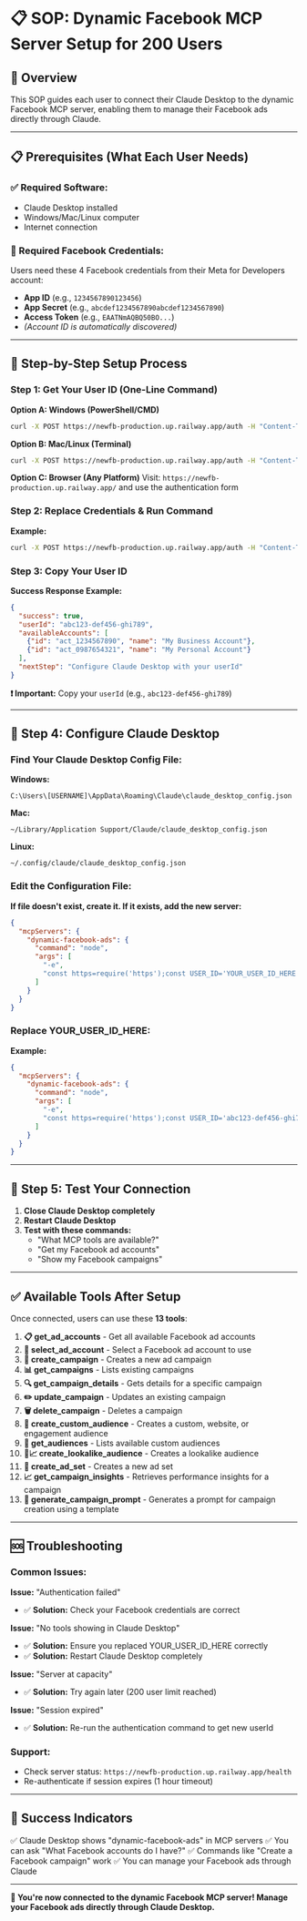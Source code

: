 # 📋 SOP: Dynamic Facebook MCP Server Setup for 200 Users

## 🎯 Overview
This SOP guides each user to connect their Claude Desktop to the dynamic Facebook MCP server, enabling them to manage their Facebook ads directly through Claude.

---

## 📋 Prerequisites (What Each User Needs)

### ✅ Required Software:
- Claude Desktop installed
- Windows/Mac/Linux computer
- Internet connection

### 🔑 Required Facebook Credentials:
Users need these 4 Facebook credentials from their Meta for Developers account:
- **App ID** (e.g., `1234567890123456`)
- **App Secret** (e.g., `abcdef1234567890abcdef1234567890`)
- **Access Token** (e.g., `EAATNmAQBQ50BO...`)
- *(Account ID is automatically discovered)*

---

## 🚀 Step-by-Step Setup Process

### Step 1: Get Your User ID (One-Line Command)

**Option A: Windows (PowerShell/CMD)**
```bash
curl -X POST https://newfb-production.up.railway.app/auth -H "Content-Type: application/json" -d "{\"facebookAppId\":\"YOUR_APP_ID\",\"facebookAppSecret\":\"YOUR_APP_SECRET\",\"facebookAccessToken\":\"YOUR_ACCESS_TOKEN\"}"
```

**Option B: Mac/Linux (Terminal)**
```bash
curl -X POST https://newfb-production.up.railway.app/auth -H "Content-Type: application/json" -d '{"facebookAppId":"YOUR_APP_ID","facebookAppSecret":"YOUR_APP_SECRET","facebookAccessToken":"YOUR_ACCESS_TOKEN"}'
```

**Option C: Browser (Any Platform)**
Visit: `https://newfb-production.up.railway.app/` and use the authentication form

### Step 2: Replace Credentials & Run Command

**Example:**
```bash
curl -X POST https://newfb-production.up.railway.app/auth -H "Content-Type: application/json" -d "{\"facebookAppId\":\"1351952692757405\",\"facebookAppSecret\":\"92432bc79dfe9bbed3e40f6ceb88f43f\",\"facebookAccessToken\":\"EAATNmAQBQ50BOZCsIN27nMwfZC9KyEqmNdnloOMiABrnhhwEIbJ3wwUU9CeVSXIpIuAn69X0gNfby6eQ8yh4b4CznenZAJVSKlhhzxku8kZAsjrVuoTvzo7NZA0xhJZBk8ZBZCkwZA3Vr7zNBYET7g1RrdMotY4KEj4fPB9FWufmTs24aEN8ivvFLWV9JYQlBkT07\"}"
```

### Step 3: Copy Your User ID

**Success Response Example:**
```json
{
  "success": true,
  "userId": "abc123-def456-ghi789",
  "availableAccounts": [
    {"id": "act_1234567890", "name": "My Business Account"},
    {"id": "act_0987654321", "name": "My Personal Account"}
  ],
  "nextStep": "Configure Claude Desktop with your userId"
}
```

**❗ Important:** Copy your `userId` (e.g., `abc123-def456-ghi789`)

---

## 🔧 Step 4: Configure Claude Desktop

### Find Your Claude Desktop Config File:

**Windows:**
```
C:\Users\[USERNAME]\AppData\Roaming\Claude\claude_desktop_config.json
```

**Mac:**
```
~/Library/Application Support/Claude/claude_desktop_config.json
```

**Linux:**
```
~/.config/claude/claude_desktop_config.json
```

### Edit the Configuration File:

**If file doesn't exist, create it. If it exists, add the new server:**

```json
{
  "mcpServers": {
    "dynamic-facebook-ads": {
      "command": "node",
      "args": [
        "-e",
        "const https=require('https');const USER_ID='YOUR_USER_ID_HERE';let buffer='';async function processMessage(m){let r;if(m.method==='initialize'){r={jsonrpc:'2.0',id:m.id,result:{protocolVersion:'2024-11-05',capabilities:{tools:{}},serverInfo:{name:'dynamic-facebook-ads',version:'2.0.0'}}}}else if(m.method==='notifications/initialized'||m.method==='notifications/cancelled'){return}else if(m.method==='tools/list'){r={jsonrpc:'2.0',id:m.id,result:{tools:[{name:'get_ad_accounts',description:'Get Facebook ad accounts',inputSchema:{type:'object',properties:{}}},{name:'select_ad_account',description:'Select Facebook ad account',inputSchema:{type:'object',properties:{accountId:{type:'string'}},required:['accountId']}},{name:'create_campaign',description:'Create Facebook campaign',inputSchema:{type:'object',properties:{name:{type:'string'},objective:{type:'string'},status:{type:'string'},special_ad_categories:{type:'array',items:{type:'string'}}},required:['name','objective','status','special_ad_categories']}},{name:'get_campaigns',description:'Get campaigns',inputSchema:{type:'object',properties:{limit:{type:'string'},status:{type:'string'}}}},{name:'get_campaign_details',description:'Get campaign details',inputSchema:{type:'object',properties:{campaignId:{type:'string'}},required:['campaignId']}},{name:'get_campaign_insights',description:'Get campaign analytics',inputSchema:{type:'object',properties:{campaignId:{type:'string'},since:{type:'string'},until:{type:'string'}},required:['campaignId','since','until']}}]}}}else if(m.method==='resources/list'){r={jsonrpc:'2.0',id:m.id,result:{resources:[]}}}else if(m.method==='prompts/list'){r={jsonrpc:'2.0',id:m.id,result:{prompts:[]}}}else if(m.method==='tools/call'){try{const req=https.request({hostname:'newfb-production.up.railway.app',port:443,path:`/mcp/${USER_ID}`,method:'POST',headers:{'Content-Type':'application/json'}},res=>{let data='';res.on('data',chunk=>data+=chunk);res.on('end',()=>{try{const result=JSON.parse(data);console.log(JSON.stringify({jsonrpc:'2.0',id:m.id,result:{content:[{type:'text',text:JSON.stringify(result,null,2)}]}}))}catch(e){console.log(JSON.stringify({jsonrpc:'2.0',id:m.id,error:{code:-1,message:e.message}}))}})});req.write(JSON.stringify({method:m.params.name,params:m.params.arguments}));req.end();return}catch(e){r={jsonrpc:'2.0',id:m.id,error:{code:-1,message:e.message}}}}else{r={jsonrpc:'2.0',id:m.id,error:{code:-32601,message:'Method not found'}}}if(r)console.log(JSON.stringify(r))}process.stdin.on('data',async data=>{buffer+=data.toString();const lines=buffer.split('\\n');buffer=lines.pop()||'';for(const line of lines){if(line.trim()){try{await processMessage(JSON.parse(line.trim()))}catch(e){console.error('Parse error:',e)}}}});process.stdin.on('end',()=>process.exit(0));console.error('MCP Client started for user:',USER_ID);"
      ]
    }
  }
}
```

### Replace YOUR_USER_ID_HERE:

**Example:**
```json
{
  "mcpServers": {
    "dynamic-facebook-ads": {
      "command": "node",
      "args": [
        "-e",
        "const https=require('https');const USER_ID='abc123-def456-ghi789';let buffer='';async function processMessage(m){..."
      ]
    }
  }
}
```

---

## 🎯 Step 5: Test Your Connection

1. **Close Claude Desktop completely**
2. **Restart Claude Desktop**
3. **Test with these commands:**
   - "What MCP tools are available?"
   - "Get my Facebook ad accounts"
   - "Show my Facebook campaigns"

---

## ✅ Available Tools After Setup

Once connected, users can use these **13 tools**:

1. **📋 get_ad_accounts** - Get all available Facebook ad accounts
2. **🎯 select_ad_account** - Select a Facebook ad account to use
3. **🚀 create_campaign** - Creates a new ad campaign
4. **📊 get_campaigns** - Lists existing campaigns
5. **🔍 get_campaign_details** - Gets details for a specific campaign
6. **✏️ update_campaign** - Updates an existing campaign
7. **🗑️ delete_campaign** - Deletes a campaign
8. **👥 create_custom_audience** - Creates a custom, website, or engagement audience
9. **📄 get_audiences** - Lists available custom audiences
10. **👥📈 create_lookalike_audience** - Creates a lookalike audience
11. **📢 create_ad_set** - Creates a new ad set
12. **📈 get_campaign_insights** - Retrieves performance insights for a campaign
13. **🤖 generate_campaign_prompt** - Generates a prompt for campaign creation using a template

---

## 🆘 Troubleshooting

### Common Issues:

**Issue:** "Authentication failed"
- ✅ **Solution:** Check your Facebook credentials are correct

**Issue:** "No tools showing in Claude Desktop"
- ✅ **Solution:** Ensure you replaced YOUR_USER_ID_HERE correctly
- ✅ **Solution:** Restart Claude Desktop completely

**Issue:** "Server at capacity"
- ✅ **Solution:** Try again later (200 user limit reached)

**Issue:** "Session expired"
- ✅ **Solution:** Re-run the authentication command to get new userId

### Support:
- Check server status: `https://newfb-production.up.railway.app/health`
- Re-authenticate if session expires (1 hour timeout)

---

## 🎉 Success Indicators

✅ Claude Desktop shows "dynamic-facebook-ads" in MCP servers
✅ You can ask "What Facebook accounts do I have?"
✅ Commands like "Create a Facebook campaign" work
✅ You can manage your Facebook ads through Claude

---

**🚀 You're now connected to the dynamic Facebook MCP server! Manage your Facebook ads directly through Claude Desktop.**